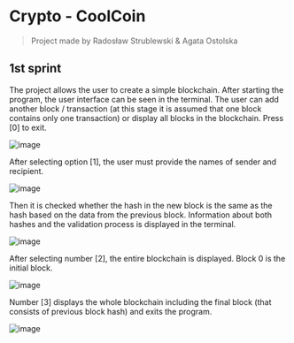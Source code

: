 # Crypto - CoolCoin
> Project made by Radosław Strublewski & Agata Ostolska
## 1st sprint
The project allows the user to create a simple blockchain. After starting the program, the user interface can be seen in the terminal. The user can add another block / transaction (at this stage it is assumed that one block contains only one transaction) or display all blocks in the blockchain. Press [0] to exit.

![image](https://user-images.githubusercontent.com/61022689/138954168-df3d4ae8-9d22-42e4-899d-620adecc4e41.png)

After selecting option [1], the user must provide the names of sender and recipient.

![image](https://user-images.githubusercontent.com/61022689/138940756-670e10ef-ec91-41bb-80de-f92f55c412ff.png)

Then it is checked whether the hash in the new block is the same as the hash based on the data from the previous block. Information about both hashes and the validation process is displayed in the terminal.

![image](https://user-images.githubusercontent.com/61022689/138954300-b07dc5c2-ec12-4706-9957-98fa8f9a6866.png)

After selecting number [2], the entire blockchain is displayed. Block 0 is the initial block.

![image](https://user-images.githubusercontent.com/61022689/138954384-fbf9c4e4-f373-43ba-9418-12a137fe6672.png)

Number [3] displays the whole blockchain including the final block (that consists of previous block hash) and exits the program.

![image](https://user-images.githubusercontent.com/61022689/138954563-621de90d-f72f-4bab-8623-b3ab1fb95375.png)

